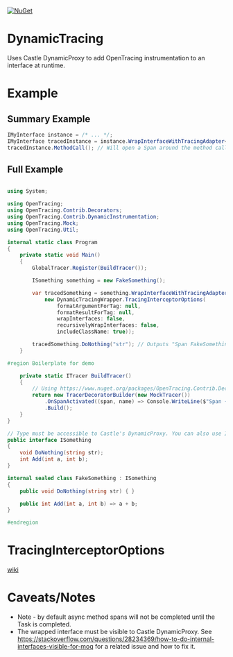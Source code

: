 [![NuGet](https://img.shields.io/nuget/v/OpenTracing.Contrib.DynamicInstrumentation.svg)](https://www.nuget.org/packages/OpenTracing.Contrib.DynamicInstrumentation)

# DynamicTracing
Uses Castle DynamicProxy to add OpenTracing instrumentation to an interface at runtime.

# Example
## Summary Example
```C#
IMyInterface instance = /* ... */;
IMyInterface tracedInstance = instance.WrapInterfaceWithTracingAdapter<ISomething>(/* settings... */);
tracedInstance.MethodCall(); // Will open a Span around the method call, and close it when the method is complete.
```

## Full Example
```C#

using System;

using OpenTracing;
using OpenTracing.Contrib.Decorators;
using OpenTracing.Contrib.DynamicInstrumentation;
using OpenTracing.Mock;
using OpenTracing.Util;

internal static class Program
{
    private static void Main()
    {
        GlobalTracer.Register(BuildTracer());

        ISomething something = new FakeSomething();

        var tracedSomething = something.WrapInterfaceWithTracingAdapter<ISomething>(
            new DynamicTracingWrapper.TracingInterceptorOptions(
                formatArgumentForTag: null,
                formatResultForTag: null,
                wrapInterfaces: false,
                recursivelyWrapInterfaces: false,
                includeClassName: true));

        tracedSomething.DoNothing("str"); // Outputs "Span FakeSomething.DoNothing started"
    }

#region Boilerplate for demo

    private static ITracer BuildTracer()
    {
        // Using https://www.nuget.org/packages/OpenTracing.Contrib.Decorators/ for a dev box tracer
        return new TracerDecoratorBuilder(new MockTracer())
            .OnSpanActivated((span, name) => Console.WriteLine($"Span {name} started"))
            .Build();
    }
}

// Type must be accessible to Castle's DynamicProxy. You can also use InternalsVisibleTo if required.
public interface ISomething
{
    void DoNothing(string str);
    int Add(int a, int b);
}

internal sealed class FakeSomething : ISomething
{
    public void DoNothing(string str) { }

    public int Add(int a, int b) => a + b;
}

#endregion
```

# TracingInterceptorOptions

[wiki](https://github.com/ndrwrbgs/DynamicTracing/wiki/TracingInterceptorOptions)

# Caveats/Notes
* Note - by default async method spans will not be completed until the Task is completed.
* The wrapped interface must be visible to Castle DynamicProxy. See https://stackoverflow.com/questions/28234369/how-to-do-internal-interfaces-visible-for-moq for a related issue and how to fix it.
